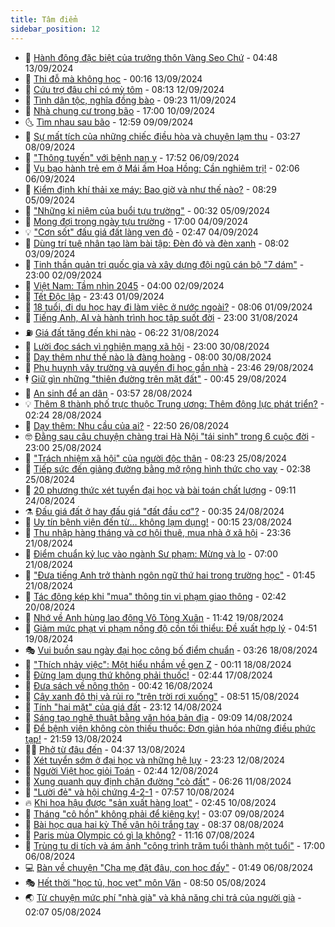 ```yaml
---
title: Tâm điểm
sidebar_position: 12
---
```


<!-- dantri-tam-diem:START -->
- 🚦 [Hành động đặc biệt của trưởng thôn Vàng Seo Chứ](https://dantri.com.vn/tam-diem/hanh-dong-dac-biet-cua-truong-thon-vang-seo-chu-20240913114356035.htm) - 04:48 13/09/2024
- 🫶 [Thi đỗ mà không học](https://dantri.com.vn/tam-diem/thi-do-ma-khong-hoc-20240912222345821.htm) - 00:16 13/09/2024
- 🦏 [Cứu trợ đâu chỉ có mỳ tôm](https://dantri.com.vn/tam-diem/cuu-tro-dau-chi-co-my-tom-20240912145522146.htm) - 08:13 12/09/2024
- 🧰 [Tình dân tộc, nghĩa đồng bào](https://dantri.com.vn/tam-diem/tinh-dan-toc-nghia-dong-bao-20240911162316705.htm) - 09:23 11/09/2024
- 🙉 [Nhà chung cư trong bão](https://dantri.com.vn/tam-diem/nha-chung-cu-trong-bao-20240910214633203.htm) - 17:00 10/09/2024
- 🌜 [Tìm nhau sau bão](https://dantri.com.vn/tam-diem/tim-nhau-sau-bao-20240909194408376.htm) - 12:59 09/09/2024
- 🤔 [Sự mất tích của những chiếc điều hòa và chuyện lạm thu](https://dantri.com.vn/tam-diem/su-mat-tich-cua-nhung-chiec-dieu-hoa-va-chuyen-lam-thu-20240908102305174.htm) - 03:27 08/09/2024
- 🤩 [&quot;Thông tuyến&quot; với bệnh nan y](https://dantri.com.vn/tam-diem/thong-tuyen-voi-benh-nan-y-20240906090508280.htm) - 17:52 06/09/2024
- 🦅 [Vụ bạo hành trẻ em ở Mái ấm Hoa Hồng: Cần nghiêm trị!](https://dantri.com.vn/tam-diem/vu-bao-hanh-tre-em-o-mai-am-hoa-hong-can-nghiem-tri-20240905223952388.htm) - 02:06 06/09/2024
- 💫 [Kiểm định khí thải xe máy: Bao giờ và như thế nào?](https://dantri.com.vn/tam-diem/kiem-dinh-khi-thai-xe-may-bao-gio-va-nhu-the-nao-20240905152814449.htm) - 08:29 05/09/2024
- 🤗 [&quot;Những kỉ niệm của buổi tựu trường&quot;](https://dantri.com.vn/tam-diem/nhung-ki-niem-cua-buoi-tuu-truong-20240905071605486.htm) - 00:32 05/09/2024
- 🫶 [Mong đợi trong ngày tựu trường](https://dantri.com.vn/tam-diem/mong-doi-trong-ngay-tuu-truong-20240904235450349.htm) - 17:00 04/09/2024
- 💡 [&quot;Cơn sốt&quot; đấu giá đất làng ven đô](https://dantri.com.vn/tam-diem/con-sot-dau-gia-dat-lang-ven-do-20240903220650633.htm) - 02:47 04/09/2024
- 🌮 [Dùng trí tuệ nhân tạo làm bài tập: Đèn đỏ và đèn xanh](https://dantri.com.vn/tam-diem/dung-tri-tue-nhan-tao-lam-bai-tap-den-do-va-den-xanh-20240903150150013.htm) - 08:02 03/09/2024
- 🌊 [Tinh thần quản trị quốc gia  và xây dựng đội ngũ cán bộ &quot;7 dám&quot;](https://dantri.com.vn/tam-diem/tinh-than-quan-tri-quoc-gia-va-xay-dung-doi-ngu-can-bo-7-dam-20240901140730652.htm) - 23:00 02/09/2024
- 👹 [Việt Nam: Tầm nhìn 2045](https://dantri.com.vn/tam-diem/viet-nam-tam-nhin-2045-20240831220026405.htm) - 04:00 02/09/2024
- 🤩 [Tết Độc lập](https://dantri.com.vn/tam-diem/tet-doc-lap-20240902064340897.htm) - 23:43 01/09/2024
- 💄 [18 tuổi, đi du học hay đi làm việc ở nước ngoài?](https://dantri.com.vn/tam-diem/18-tuoi-di-du-hoc-hay-di-lam-viec-o-nuoc-ngoai-20240901144416760.htm) - 08:06 01/09/2024
- 🦣 [Tiếng Anh, AI và hành trình học tập suốt đời](https://dantri.com.vn/tam-diem/tieng-anh-ai-va-hanh-trinh-hoc-tap-suot-doi-20240831214608400.htm) - 23:00 31/08/2024
- ⛽️ [Giá đất tăng đến khi nào](https://dantri.com.vn/tam-diem/gia-dat-tang-den-khi-nao-20240830173855019.htm) - 06:22 31/08/2024
- 🌁 [Lười đọc sách vì nghiện mạng xã hội](https://dantri.com.vn/tam-diem/luoi-doc-sach-vi-nghien-mang-xa-hoi-20240830172926068.htm) - 23:00 30/08/2024
- 🥳 [Dạy thêm như thế nào là đàng hoàng](https://dantri.com.vn/tam-diem/day-them-nhu-the-nao-la-dang-hoang-20240829181049437.htm) - 08:00 30/08/2024
- 🧐 [Phụ huynh vây trường và quyền đi học gần nhà](https://dantri.com.vn/tam-diem/phu-huynh-vay-truong-va-quyen-di-hoc-gan-nha-20240829085048049.htm) - 23:46 29/08/2024
- 🕴 [Giữ gìn những &quot;thiên đường trên mặt đất&quot;](https://dantri.com.vn/tam-diem/giu-gin-nhung-thien-duong-tren-mat-dat-20240826192529401.htm) - 00:45 29/08/2024
- 🥳 [An sinh để an dân](https://dantri.com.vn/tam-diem/an-sinh-de-an-dan-20240828064017617.htm) - 03:57 28/08/2024
- 💡 [Thêm 8 thành phố trực thuộc Trung ương: Thêm động lực phát triển?](https://dantri.com.vn/tam-diem/them-8-thanh-pho-truc-thuoc-trung-uong-them-dong-luc-phat-trien-20240828083821135.htm) - 02:24 28/08/2024
- 🦣 [Dạy thêm: Nhu cầu của ai?](https://dantri.com.vn/tam-diem/day-them-nhu-cau-cua-ai-20240826195040627.htm) - 22:50 26/08/2024
- 🤓 [Đằng sau câu chuyện chàng trai Hà Nội &quot;tái sinh&quot; trong 6 cuộc đời](https://dantri.com.vn/tam-diem/dang-sau-cau-chuyen-chang-trai-ha-noi-tai-sinh-trong-6-cuoc-doi-20240825221412611.htm) - 23:00 25/08/2024
- 🤭 [&quot;Trách nhiệm xã hội&quot; của người độc thân](https://dantri.com.vn/tam-diem/trach-nhiem-xa-hoi-cua-nguoi-doc-than-20240825085021284.htm) - 08:23 25/08/2024
- 🌮 [Tiếp sức đến giảng đường bằng mở rộng hình thức cho vay](https://dantri.com.vn/tam-diem/tiep-suc-den-giang-duong-bang-mo-rong-hinh-thuc-cho-vay-20240825085749948.htm) - 02:38 25/08/2024
- 🗽 [20 phương thức xét tuyển đại học và bài toán chất lượng](https://dantri.com.vn/tam-diem/20-phuong-thuc-xet-tuyen-dai-hoc-va-bai-toan-chat-luong-20240823155244051.htm) - 09:11 24/08/2024
- ⚗️ [Đấu giá đất ở hay đấu giá &quot;đất đầu cơ&quot;?](https://dantri.com.vn/tam-diem/dau-gia-dat-o-hay-dau-gia-dat-dau-co-20240823180944673.htm) - 00:35 24/08/2024
- 🥰 [Uy tín bệnh viện đến từ… không lạm dụng!](https://dantri.com.vn/tam-diem/uy-tin-benh-vien-den-tu-khong-lam-dung-20240823065227728.htm) - 00:15 23/08/2024
- 🚀 [Thu nhập hàng tháng và cơ hội thuê, mua nhà ở xã hội](https://dantri.com.vn/tam-diem/thu-nhap-hang-thang-va-co-hoi-thue-mua-nha-o-xa-hoi-20240821230359936.htm) - 23:36 21/08/2024
- 🎊 [Điểm chuẩn kỷ lục vào ngành Sư phạm: Mừng và lo](https://dantri.com.vn/tam-diem/diem-chuan-ky-luc-vao-nganh-su-pham-mung-va-lo-20240821080536248.htm) - 07:00 21/08/2024
- 🦣 [&quot;Đưa tiếng Anh trở thành ngôn ngữ thứ hai trong trường học&quot;](https://dantri.com.vn/tam-diem/dua-tieng-anh-tro-thanh-ngon-ngu-thu-hai-trong-truong-hoc-20240821000611353.htm) - 01:45 21/08/2024
- 🎃 [Tác động kép khi &quot;mua&quot; thông tin vi phạm giao thông](https://dantri.com.vn/tam-diem/tac-dong-kep-khi-mua-thong-tin-vi-pham-giao-thong-20240820094156433.htm) - 02:42 20/08/2024
- 💂 [Nhớ về Anh hùng lao động Võ Tòng Xuân](https://dantri.com.vn/tam-diem/nho-ve-anh-hung-lao-dong-vo-tong-xuan-20240819184214011.htm) - 11:42 19/08/2024
- 🦒 [Giảm mức phạt vi phạm nồng độ cồn tối thiểu: Đề xuất hợp lý](https://dantri.com.vn/tam-diem/giam-muc-phat-vi-pham-nong-do-con-toi-thieu-de-xuat-hop-ly-20240819092852768.htm) - 04:51 19/08/2024
- 🎭 [Vui buồn sau ngày đại học công bố điểm chuẩn](https://dantri.com.vn/tam-diem/vui-buon-sau-ngay-dai-hoc-cong-bo-diem-chuan-20240818102119770.htm) - 03:26 18/08/2024
- 📝 [&quot;Thích nhảy việc&quot;: Một hiểu nhầm về gen Z](https://dantri.com.vn/tam-diem/thich-nhay-viec-mot-hieu-nham-ve-gen-z-20240818071131367.htm) - 00:11 18/08/2024
- 🦄 [Đừng lạm dụng thứ không phải thuốc!](https://dantri.com.vn/tam-diem/dung-lam-dung-thu-khong-phai-thuoc-20240817002935206.htm) - 02:44 17/08/2024
- 🚀 [Đưa sách về nông thôn](https://dantri.com.vn/tam-diem/dua-sach-ve-nong-thon-20240815145936989.htm) - 00:42 16/08/2024
- 💂 [Cây xanh đô thị và rủi ro &quot;trên trời rơi xuống&quot;](https://dantri.com.vn/tam-diem/cay-xanh-do-thi-va-rui-ro-tren-troi-roi-xuong-20240815144711502.htm) - 08:51 15/08/2024
- 👀 [Tính &quot;hai mặt&quot; của giá đất](https://dantri.com.vn/tam-diem/tinh-hai-mat-cua-gia-dat-20240814182051563.htm) - 23:12 14/08/2024
- 🚦 [Sáng tạo nghệ thuật bằng văn hóa bản địa](https://dantri.com.vn/tam-diem/sang-tao-nghe-thuat-bang-van-hoa-ban-dia-20240813215349230.htm) - 09:09 14/08/2024
- 💃 [Để bệnh viện không còn thiếu thuốc: Đơn giản hóa những điều phức tạp!](https://dantri.com.vn/tam-diem/de-benh-vien-khong-con-thieu-thuoc-don-gian-hoa-nhung-dieu-phuc-tap-20240813081855077.htm) - 21:59 13/08/2024
- 🧑‍💻 [Phở từ đâu đến](https://dantri.com.vn/tam-diem/pho-tu-dau-den-20240812224607394.htm) - 04:37 13/08/2024
- 🥰 [Xét tuyển sớm ở đại học và những hệ lụy](https://dantri.com.vn/tam-diem/xet-tuyen-som-o-dai-hoc-va-nhung-he-luy-20240812223310134.htm) - 23:23 12/08/2024
- 🥳 [Người Việt học giỏi Toán](https://dantri.com.vn/tam-diem/nguoi-viet-hoc-gioi-toan-20240812093820685.htm) - 02:44 12/08/2024
- 🥳 [Xung quanh quy định chặn đường &quot;cò đất&quot;](https://dantri.com.vn/tam-diem/xung-quanh-quy-dinh-chan-duong-co-dat-20240811062913757.htm) - 06:26 11/08/2024
- 🎉 [&quot;Lười đẻ&quot; và hội chứng 4-2-1](https://dantri.com.vn/tam-diem/luoi-de-va-hoi-chung-4-2-1-20240810093804695.htm) - 07:57 10/08/2024
- 🔥 [Khi hoa hậu được &quot;sản xuất hàng loạt&quot;](https://dantri.com.vn/tam-diem/khi-hoa-hau-duoc-san-xuat-hang-loat-20240810081020429.htm) - 02:45 10/08/2024
- 🥸 [Tháng &quot;cô hồn&quot; không phải để kiêng kỵ!](https://dantri.com.vn/tam-diem/thang-co-hon-khong-phai-de-kieng-ky-20240809092813890.htm) - 03:07 09/08/2024
- 💯 [Bài học qua hai kỳ Thế vận hội trắng tay](https://dantri.com.vn/tam-diem/bai-hoc-qua-hai-ky-the-van-hoi-trang-tay-20240808153717683.htm) - 08:37 08/08/2024
- 🦏 [Paris mùa Olympic có gì lạ không?](https://dantri.com.vn/tam-diem/paris-mua-olympic-co-gi-la-khong-20240807181053135.htm) - 11:16 07/08/2024
- 👹 [Trùng tu di tích và ám ảnh &quot;công trình trăm tuổi thành một tuổi&quot;](https://dantri.com.vn/tam-diem/trung-tu-di-tich-va-am-anh-cong-trinh-tram-tuoi-thanh-mot-tuoi-20240806185650232.htm) - 17:00 06/08/2024
- 💻 [Bàn về chuyện &quot;Cha mẹ đặt đâu, con học đấy&quot;](https://dantri.com.vn/tam-diem/ban-ve-chuyen-cha-me-dat-dau-con-hoc-day-20240806061224474.htm) - 01:49 06/08/2024
- 🎭 [Hết thời &quot;học tủ, học vẹt&quot; môn Văn](https://dantri.com.vn/tam-diem/het-thoi-hoc-tu-hoc-vet-mon-van-20240805102023620.htm) - 08:50 05/08/2024
- 🌏 [Từ chuyện mức phí &quot;nhà già&quot; và khả năng chi trả của người già](https://dantri.com.vn/tam-diem/tu-chuyen-muc-phi-nha-gia-va-kha-nang-chi-tra-cua-nguoi-gia-20240805005115399.htm) - 02:07 05/08/2024<!-- dantri-tam-diem:END -->
